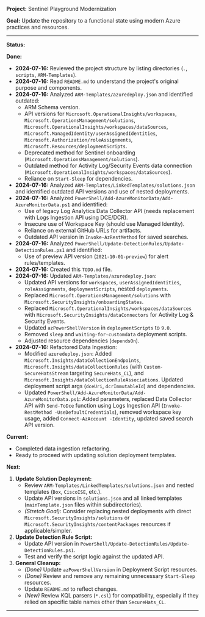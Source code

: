 **Project:** Sentinel Playground Modernization

**Goal:** Update the repository to a functional state using modern Azure practices and resources.

---

**Status:**

**Done:**

*   **2024-07-16:** Reviewed the project structure by listing directories (`.`, `scripts`, `ARM-Templates`).
*   **2024-07-16:** Read `README.md` to understand the project's original purpose and components.
*   **2024-07-16:** Analyzed `ARM-Templates/azuredeploy.json` and identified outdated:
    *   ARM Schema version.
    *   API versions for `Microsoft.OperationalInsights/workspaces`, `Microsoft.OperationsManagement/solutions`, `Microsoft.OperationalInsights/workspaces/dataSources`, `Microsoft.ManagedIdentity/userAssignedIdentities`, `Microsoft.Authorization/roleAssignments`, `Microsoft.Resources/deploymentScripts`.
    *   Deprecated method for Sentinel onboarding (`Microsoft.OperationsManagement/solutions`).
    *   Outdated method for Activity Log/Security Events data connection (`Microsoft.OperationalInsights/workspaces/dataSources`).
    *   Reliance on `Start-Sleep` for dependencies.
*   **2024-07-16:** Analyzed `ARM-Templates/LinkedTemplates/solutions.json` and identified outdated API versions and use of nested deployments.
*   **2024-07-16:** Analyzed `PowerShell/Add-AzureMonitorData/Add-AzureMonitorData.ps1` and identified:
    *   Use of legacy Log Analytics Data Collector API (needs replacement with Logs Ingestion API using DCE/DCR).
    *   Insecure use of Workspace Key (should use Managed Identity).
    *   Reliance on external GitHub URLs for artifacts.
    *   Outdated API version in `Invoke-AzRestMethod` for saved searches.
*   **2024-07-16:** Analyzed `PowerShell/Update-DetectionRules/Update-DetectionRules.ps1` and identified:
    *   Use of preview API version (`2021-10-01-preview`) for alert rules/templates.
*   **2024-07-16:** Created this `TODO.md` file.
*   **2024-07-16:** Updated `ARM-Templates/azuredeploy.json`:
    *   Updated API versions for `workspaces`, `userAssignedIdentities`, `roleAssignments`, `deploymentScripts`, nested `deployments`.
    *   Replaced `Microsoft.OperationsManagement/solutions` with `Microsoft.SecurityInsights/onboardingStates`.
    *   Replaced `Microsoft.OperationalInsights/workspaces/dataSources` with `Microsoft.SecurityInsights/dataConnectors` for Activity Log & Security Events.
    *   Updated `azPowerShellVersion` in `deploymentScripts` to `9.0`.
    *   Removed `sleep` and `waiting-for-customdata` deployment scripts.
    *   Adjusted resource dependencies (`dependsOn`).
*   **2024-07-16:** Refactored Data Ingestion:
    *   Modified `azuredeploy.json`: Added `Microsoft.Insights/dataCollectionEndpoints`, `Microsoft.Insights/dataCollectionRules` (with `Custom-SecureHatsStream` targeting `SecureHats_CL`), and `Microsoft.Insights/dataCollectionRuleAssociations`. Updated deployment script args (`dceUri`, `dcrImmutableId`) and dependencies.
    *   Updated `PowerShell/Add-AzureMonitorData/Add-AzureMonitorData.ps1`: Added parameters, replaced Data Collector API with `Send-ToDce` function using Logs Ingestion API (`Invoke-RestMethod -UseDefaultCredentials`), removed workspace key usage, added `Connect-AzAccount -Identity`, updated saved search API version.

**Current:**

*   Completed data ingestion refactoring.
*   Ready to proceed with updating solution deployment templates.

**Next:**

1.  **Update Solution Deployment:**
    *   Review `ARM-Templates/LinkedTemplates/solutions.json` and nested templates (`Box`, `CiscoISE`, etc.).
    *   Update API versions in `solutions.json` and all linked templates (`mainTemplate.json` files within subdirectories).
    *   *(Stretch Goal)*: Consider replacing nested deployments with direct `Microsoft.SecurityInsights/solutions` or `Microsoft.SecurityInsights/contentPackages` resources if applicable/simpler.
2.  **Update Detection Rule Script:**
    *   Update API version in `PowerShell/Update-DetectionRules/Update-DetectionRules.ps1`.
    *   Test and verify the script logic against the updated API.
3.  **General Cleanup:**
    *   *(Done)* Update `azPowerShellVersion` in Deployment Script resources.
    *   *(Done)* Review and remove any remaining unnecessary `Start-Sleep` resources.
    *   Update `README.md` to reflect changes.
    *   *(New)* Review KQL parsers (`*.csl`) for compatibility, especially if they relied on specific table names other than `SecureHats_CL`. 

--- 
